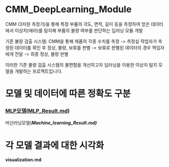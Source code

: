 # CMM_DeepLearning_Module


CMM (3차원 측정기)을 통해 특정 부품의 각도, 면적, 길이 등을 측정하여 얻은 데이터에서
이상치(에러)를 탐지해 부품의 불량 여부를 판단하는 딥러닝 모듈 개발

기존 불량 검출 시스템:
CMM을 통해 제품의 각종 수치를 측정 -> 측정실 작업자가 측정된 데이터를 확인 후 정상, 불량, 보류를 판별
-> 보류로 판별된  데이터의 경우 책임자에게 전달 -> 최종 정상, 불량 판별

이러한 기존 불량 검출 시스템의 불편함을 개선하고자 딥러닝을 이용한 이상치 탐지 모델을 개발하는 프로젝트입니다.

# 모델 및 데이터에 따른 정확도 구분


### [MLP모델(MLP_Result.md)](https://www.notion.so/MLP_Result.md)

머신러닝모델(***Machine_learning_Result.md)***

# 각 모델 결과에 대한 시각화


**visualization.md**
